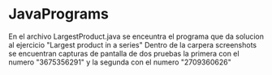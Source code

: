 # JavaPrograms
En el archivo LargestProduct.java se enceuntra el programa que da solucion al ejercicio "Largest product in a series"
Dentro de la carpera screenshots se encuentran capturas de pantalla de dos pruebas la primera con el numero "3675356291" y la segunda con el numero "2709360626"
